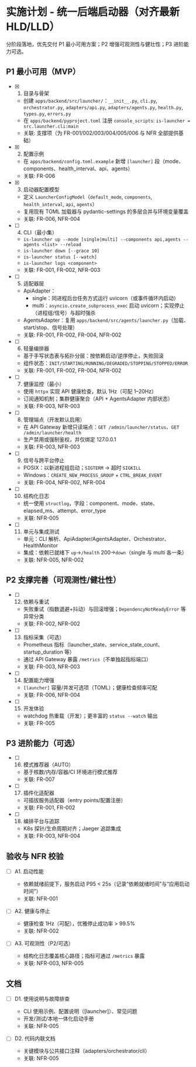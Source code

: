 # 实施计划 - 统一后端启动器（对齐最新 HLD/LLD）

分阶段落地，优先交付 P1 最小可用方案；P2 增强可观测性与健壮性；P3 进阶能力可选。

## P1 最小可用（MVP）

- [x] 1. 目录与骨架
  - 创建 `apps/backend/src/launcher/`：`__init__.py`, `cli.py`, `orchestrator.py`, `adapters/api.py`, `adapters/agents.py`, `health.py`, `types.py`, `errors.py`
  - 在 `apps/backend/pyproject.toml` 注册 `console_scripts`: `is-launcher = src.launcher.cli:main`
  - 关联: 支撑项（为 FR-001/002/003/004/005/006 与 NFR 全部提供基础）

- [x] 2. 配置示例
  - 在 `apps/backend/config.toml.example` 新增 `[launcher]` 段（mode、components、health_interval、api、agents）
  - 关联: FR-006

- [x] 3. 启动器配置模型
  - 定义 `LauncherConfigModel`（`default_mode`, `components`, `health_interval`, `api`, `agents`）
  - 复用现有 TOML 加载器与 pydantic-settings 的多层合并与环境变量覆盖
  - 关联: FR-006, NFR-004

- [ ] 4. CLI（最小集）
  - `is-launcher up --mode [single|multi] --components api,agents --agents <list> --reload`
  - `is-launcher down [--grace 10]`
  - `is-launcher status [--watch]`
  - `is-launcher logs <component>`
  - 关联: FR-001, FR-002, NFR-003

- [ ] 5. 适配器层
  - ApiAdapter：
    - single：同进程后台任务方式运行 uvicorn（或事件循环内启动）
    - multi：`asyncio.create_subprocess_exec` 启动 uvicorn；实现停止（进程组/信号）与超时强杀
  - AgentsAdapter：复用 `apps/backend/src/agents/launcher.py`（加载、start/stop、信号处理）
  - 关联: FR-001, FR-002, FR-004, NFR-002

- [ ] 6. 轻量编排器
  - 基于手写状态表与拓扑分层：按依赖启动/逆序停止，失败回滚
  - 组件状态：`INIT/STARTING/RUNNING/DEGRADED/STOPPING/STOPPED/ERROR`
  - 关联: FR-001, FR-002, FR-004, NFR-002

- [ ] 7. 健康监控（最小）
  - 使用 `httpx` 实现 API 健康检查，默认 1Hz（可配 1–20Hz）
  - 订阅通知机制；集群健康聚合（API + AgentsAdapter 内部状态）
  - 关联: FR-003, NFR-003

- [ ] 8. 管理端点（开发默认启用）
  - 在 API Gateway 新增只读端点：`GET /admin/launcher/status`、`GET /admin/launcher/health`
  - 生产禁用或强制鉴权，并仅绑定 127.0.0.1
  - 关联: FR-003, NFR-003

- [ ] 9. 信号与跨平台停止
  - POSIX：以新进程组启动；`SIGTERM` → 超时 `SIGKILL`
  - Windows：`CREATE_NEW_PROCESS_GROUP` + `CTRL_BREAK_EVENT`
  - 关联: FR-004, NFR-002, NFR-004

- [ ] 10. 结构化日志
  - 统一使用 `structlog`，字段：component、mode、state、elapsed_ms、attempt、error_type
  - 关联: NFR-005

- [ ] 11. 单元与集成测试
  - 单元：CLI 解析、ApiAdapter/AgentsAdapter、Orchestrator、HealthMonitor
  - 集成：依赖已就绪下 `up`→`/health` 200→`down`（single 与 multi 各一条）
  - 关联: NFR-005, NFR-002

## P2 支撑完善（可观测性/健壮性）

- [ ] 12. 依赖与重试
  - 失败重试（指数退避+抖动）与回滚增强；`DependencyNotReadyError` 等异常分类
  - 关联: FR-002, NFR-002

- [ ] 13. 指标采集（可选）
  - Prometheus 指标（launcher_state、service_state_count、startup_duration 等）
  - 通过 API Gateway 暴露 `/metrics`（不单独起指标端口）
  - 关联: FR-003, NFR-003

- [ ] 14. 配置能力增强
  - `[launcher]` 容量/并发可选项（TOML）；健康检查频率可配
  - 关联: FR-006, NFR-004

- [ ] 15. 开发体验
  - watchdog 热重载（开发）；更丰富的 `status --watch` 输出
  - 关联: FR-005

## P3 进阶能力（可选）

- [ ] 16. 模式推荐器（AUTO）
  - 基于核数/内存/容器/CI 环境进行模式推荐
  - 关联: FR-007

- [ ] 17. 插件化适配器
  - 可插拔服务适配器（entry points/配置注册）
  - 关联: FR-001, FR-002

- [ ] 18. 编排平台与追踪
  - K8s 探针/生命周期对齐；Jaeger 追踪集成
  - 关联: FR-003, NFR-004

## 验收与 NFR 校验

- [ ] A1. 启动性能
  - 依赖就绪前提下，服务启动 P95 < 25s（记录“依赖就绪时间”与“应用启动时间”）
  - 关联: NFR-001

- [ ] A2. 健康与停止
  - 健康检查 1Hz（可配），优雅停止成功率 > 99.5%
  - 关联: NFR-002

- [ ] A3. 可观测性（P2/可选）
  - 结构化日志覆盖核心路径；指标可通过 `/metrics` 暴露
  - 关联: NFR-003, NFR-005

## 文档

- [ ] D1. 使用说明与故障排查
  - CLI 使用示例、配置说明（[launcher]）、常见问题
  - 开发/测试/本地一体化启动手册
  - 关联: NFR-005

- [ ] D2. 代码内联文档
  - 关键模块与公共接口注释（adapters/orchestrator/cli）
  - 关联: NFR-005
